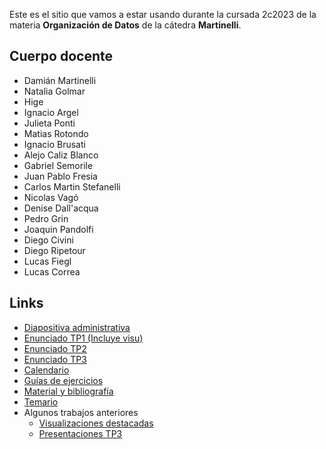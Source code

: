 Este es el sitio que vamos a estar usando durante la cursada 2c2023 de la materia **Organización de Datos** de la cátedra **Martinelli**.

## Cuerpo docente

* Damián Martinelli
* Natalia Golmar
* Hige
* Ignacio Argel
* Julieta Ponti
* Matias Rotondo
* Ignacio Brusati
* Alejo Caliz Blanco
* Gabriel Semorile
* Juan Pablo Fresia
* Carlos Martin Stefanelli
* Nicolas Vagó
* Denise Dall'acqua
* Pedro Grin
* Joaquin Pandolfi
* Diego Civini
* Diego Ripetour
* Lucas Fiegl
* Lucas Correa

## Links

* [Diapositiva administrativa](https://docs.google.com/presentation/d/13mD5yfniLVdNpt_S7MUvc611oBjy4kvmYUUvx_530qk/edit?usp=sharing)
* [Enunciado TP1 (Incluye visu)](https://organizacion-de-datos-7506-argerich.github.io/consigna_tp1_2c2023.html)
* [Enunciado TP2](https://organizacion-de-datos-7506-argerich.github.io/consigna_tp2_2c2023.html)
* [Enunciado TP3](https://organizacion-de-datos-7506-argerich.github.io/consigna_tp3_2c2023.html)
* [Calendario](calendario_2024_1c.md)
* [Guías de ejercicios](/guias)
* [Material y bibliografía](materiales.md)
* [Temario](temario.md)
* Algunos trabajos anteriores
  * [Visualizaciones destacadas](visualizaciones.md)
  * [Presentaciones TP3](tps4.md)
